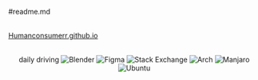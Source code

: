 #readme.md

<div align="left">
  <br />
  <a href=https://Humanconsumerr.github.io>Humanconsumerr.github.io</a>
</div>

<div align="center">
<br />

daily driving
![Blender](https://img.shields.io/badge/blender-%23F5792A.svg?style=flat&logo=blender&logoColor=white)
![Figma](https://img.shields.io/badge/figma-%23F24E1E.svg?style=flat&logo=figma&logoColor=white)
![Stack Exchange](https://img.shields.io/badge/StackExchange-%23ffffff.svg?style=flat&logo=StackExchange&logoColor=white)
![Arch](https://img.shields.io/badge/Arch%20Linux-1793D1?logo=arch-linux&logoColor=fff&style=flat)
![Manjaro](https://img.shields.io/badge/Manjaro-35BF5C?style=flat&logo=Manjaro&logoColor=white)
![Ubuntu](https://img.shields.io/badge/Ubuntu-E95420?style=flat&logo=ubuntu&logoColor=white)
</div>
